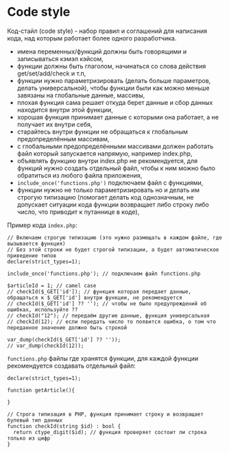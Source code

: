 # Code style
Код-стайл (code style) - набор правил и соглашений для написания кода, над которым работает более одного разработчика.

- имена переменных/функций должны быть говорящими и записываться кэмэл кэйсом,
- функции должны быть глаголом, начинаться со слова действия get/set/add/check и т.п,
- функции нужно параметризировать (делать больше параметров, делать универсальной), чтобы функции были как можно меньше завязаны на глобальные данные, массивы,
- плохая функция сама решает откуда берет данные и сбор данных находится внутри этой функции,
- хорошая функция принимает данные с которыми она работает, а не получает их внутри себя,
- старайтесь внутри функции не обращаться к глобальным предопределённым массивам,
- с глобальными предопределёнными массивами должен работать файл который запускается напрямую, например index.php,
- объявлять функцию внутри index.php не рекомендуется, для функций нужно создать отдельный файл, чтобы к ним можно было обратиться из любого файла приложения,
- `include_once('functions.php')` подключаем файл с функциями,
- функции нужно не только параметризировать но и делать им строгую типизацию (помогает делать код однозначным, не допускает ситуации кода функции возвращает либо строку либо число, что приводит к путаннице в коде),

Пример кода `index.php`:

    // Включаем строгую типизацию (это нужно размещать в каждом файле, где вызывается функция)
    // Без этой строки не будет строгой типизации, а будет автоматическое приведение типов
    declare(strict_types=1);

    include_once('functions.php'); // подключаем файл functions.php

    $articleId = 1; // camel case
    // checkId($_GET['id']); // функция которая передает данные, обращаться к $_GET['id'] внутри функции, не рекомендуется
    // checkId($_GET['id'] ?? ''); // чтобы не было предупреждений об ошибках, используйте ??
    // checkId("12"); // передаём другие данные, функция универсальная
    // checkId(12); // если передать число то появится ошибка, о том что переданное значение должно быть строкой

    var_dump(checkId($_GET['id'] ?? ''));
    // var_dump(checkId(12));

`functions.php` файлы где хранятся функции, для каждой функции рекомендуется создавать отдельный файл:

    declare(strict_types=1);

    function getArticle(){

    }

    // Строга типизация в PHP, функция принимает строку и возвращает булевый тип данных
    function checkId(string $id) : bool {
      return ctype_digit($id); // функция проверяет состоит ли строка только из цифр
    }
